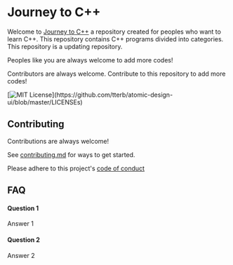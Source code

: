 Journey to C++
===

Welcome to [Journey to C++]() a repository created for peoples who want to learn C++.
This repository contains C++ programs divided into categories. This repository is a updating repository.

Peoples like you are always welcome to add more codes!

Contributors are always welcome. Contribute to this repository to add more codes!

[![MIT License](https://img.shields.io/apm/l/atomic-design-ui.svg?)](https://github.com/tterb/atomic-design-ui/blob/master/LICENSEs)

## Contributing

Contributions are always welcome!

See [contributing.md]() for ways to get started.

Please adhere to this project's [code of conduct]()


## FAQ

#### Question 1

Answer 1

#### Question 2

Answer 2

